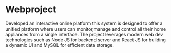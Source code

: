 # Webproject
Developed an interactive online platform this system is designed to offer a unified platform where users can monitor,manage and control all their home appliances from a single interface. The project leverages modern web dev technologies such as Node JS for backend server and React JS for building a dynamic  UI and MySQL for efficient data storage.
